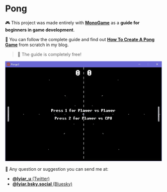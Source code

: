 # Pong

:video_game: This project was made entirely with [**MonoGame**](https://monogame.net) as a **guide for beginners in game development**.

:space_invader: You can follow the complete guide and find out [**How To Create A Pong Game**](https://lyiar.vercel.app/projects/pong/) from scratch in my blog.

> :tada: The guide is completely free!

![preview of the game](https://github.com/LyiarCodie/Pong/blob/main/game_preview.gif)

:crystal_ball: Any question or suggestion you can send me at:

- [**@lyiar_u** (Twitter)](https://x.com/lyiar_u)
- [**@lyiar.bsky.social** (Bluesky)](https://bsky.app/profile/lyiar.bsky.social)
